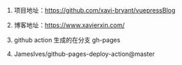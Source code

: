 1. 项目地址：https://github.com/xavi-bryant/vuepressBlog

2. 博客地址：https://www.xavierxin.com/

3. github action 生成的在分支 gh-pages

4. JamesIves/github-pages-deploy-action@master
